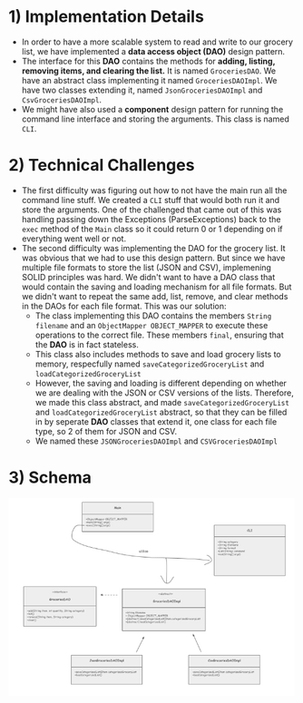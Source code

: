 # 1) Implementation Details

* In order to have a more scalable system to read and write to our grocery list, we have implemented 
a **data access object (DAO)** design pattern.
* The interface for this **DAO** contains the methods for **adding, listing, removing items, and clearing the list.**
It is named ``GroceriesDAO``. We have an abstract class implementing it named ``GroceriesDAOImpl``. We have two
classes extending it, named ``JsonGroceriesDAOImpl`` and ``CsvGroceriesDAOImpl``.
* We might have also used a **component** design pattern for running the command line interface and storing the
arguments. This class is named ``CLI``.

# 2) Technical Challenges

* The first difficulty was figuring out how to not have the main run all the command line stuff. We created
a ``CLI`` stuff that would both run it and store the arguments. One of the challenged that came out of this
was handling passing down the Exceptions (ParseExceptions) back to the ``exec`` method of the ``Main`` class so it
could return 0 or 1 depending on if everything went well or not.
* The second difficulty was implementing the DAO for the grocery list. It was obvious that we had to use this design
pattern. But since we have multiple file formats to store the list (JSON and CSV), implemening SOLID principles was
hard. We didn't want to have a DAO class that would contain the saving and loading mechanism for all file formats.
But we didn't want to repeat the same add, list, remove, and clear methods in the DAOs for each file format.
This was our solution:
    * The class implementing this DAO contains the members ``String filename`` and an ``ObjectMapper OBJECT_MAPPER``
      to execute these operations to the correct file. These members ``final``, ensuring that the **DAO** is in fact stateless.
    * This class also includes methods to save and load grocery lists to memory, respecfully named ``saveCategorizedGroceryList``
      and ``loadCategorizedGroceryList``
    * However, the saving and loading is different depending on whether we are dealing with the JSON or CSV versions of the lists.
      Therefore, we made this class abstract, and made ``saveCategorizedGroceryList`` and ``loadCategorizedGroceryList`` abstract,
      so that they can be filled in by seperate **DAO** classes that extend it, one class for each file type, so 2 of them for JSON and CSV.
    * We named these ``JSONGroceriesDAOImpl`` and ``CSVGroceriesDAOImpl``

# 3) Schema

![tp2-schema.png](tp2-schema.png)